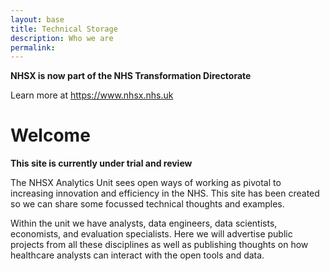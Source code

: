 ```yaml
---
layout: base 
title: Technical Storage
description: Who we are
permalink: 
---
```


**NHSX is now part of the NHS Transformation Directorate**

Learn more at <https://www.nhsx.nhs.uk>

<h1>Welcome</h1>

**This site is currently under trial and review**

The NHSX Analytics Unit sees open ways of working as pivotal to increasing innovation and efficiency in the NHS.  This site has been created so we can share some focussed technical thoughts and examples.  

Within the unit we have analysts, data engineers, data scientists, economists, and evaluation specialists.   Here we will advertise public projects from all these disciplines as well as publishing thoughts on how healthcare analysts can interact with the open tools and data.
